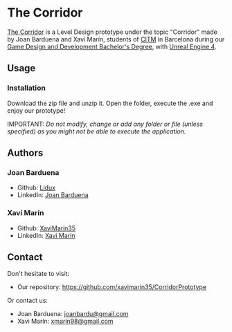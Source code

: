 # The Corridor

[The Corridor](https://github.com/xavimarin35/CorridorPrototype) is a Level Design prototype under the topic "Corridor" made by Joan Barduena and Xavi Marín, students of [CITM](https://www.citm.upc.edu/) in Barcelona during our [Game Design and Development Bachelor's Degree](https://www.citm.upc.edu/cat/estudis/grau-videojocs-bcn/), with [Unreal Engine 4](https://www.unrealengine.com/en-US/).

## Usage

### Installation

Download the zip file and unzip it. Open the folder, execute the .exe and enjoy our prototype!

IMPORTANT: *Do not modify, change or add any folder or file (unless specified) as you might not be able to execute the application.*

## Authors

### Joan Barduena

- Github: [Lidux](https://github.com/joanbarduena)
- LinkedIn: [Joan Barduena](https://www.linkedin.com/in/joanbarduena/)
	
### Xavi Marín

- Github: [XaviMarin35](https://github.com/xavimarin35)
- LinkedIn: [Xavi Marín](https://www.linkedin.com/in/xavi-marin-sola/)

## Contact

 Don't hesitate to visit:
 - Our repository: https://github.com/xavimarin35/CorridorPrototype
 
 Or contact us:
 - Joan Barduena: joanbardu@gmail.com
 - Xavi Marín: xmarin98@gmail.com

